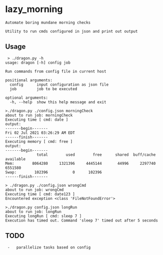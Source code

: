 # lazy_morning

    Automate boring mundane morning checks

    Utility to run cmds configured in json and print out output

## Usage
```shell
 > ./dragon.py -h
usage: dragon [-h] config job

Run commands from config file in current host

positional arguments:
  config      input configuration as json file
  job         job to be executed

optional arguments:
  -h, --help  show this help message and exit

>./dragon.py ./config.json morningCheck
about to run job: morningCheck
Executing time [ cmd: date ]
output:
-------begin-------
Fri 02 Jul 2021 03:26:29 AM EDT
------finish-------
Executing memory [ cmd: free ]
output:
-------begin-------
              total        used        free      shared  buff/cache   available
Mem:        8064280     1321396     4445144       44996     2297740     6551580
Swap:        102396           0      102396
------finish-------

> ./dragon.py ./config.json wrongCmd
about to run job: wrongCmd
Executing time [ cmd: date123 ]
Encountered exception <class 'FileNotFoundError'>

>./dragon.py config.json longRun
about to run job: longRun
Executing longRun [ cmd: sleep 7 ]
Execution has timed out. Command 'sleep 7' timed out after 5 seconds

```


## TODO
     -   parallelize tasks based on config